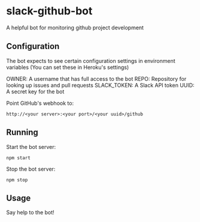 # slack-github-bot
A helpful bot for monitoring github project development

## Configuration
The bot expects to see certain configuration settings in environment variables (You can set these in Heroku's settings)

OWNER: A username that has full access to the bot
REPO: Repository for looking up issues and pull requests
SLACK_TOKEN: A Slack API token
UUID: A secret key for the bot

Point GitHub's webhook to:

    http://<your server>:<your port>/<your uuid>/github

## Running

Start the bot server:

    npm start

Stop the bot server:

    npm stop

## Usage

Say help to the bot!
